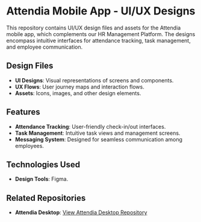 # Attendia Mobile App - UI/UX Designs

This repository contains UI/UX design files and assets for the Attendia mobile app, which complements our HR Management Platform. The designs encompass intuitive interfaces for attendance tracking, task management, and employee communication.

## Design Files

- **UI Designs**: Visual representations of screens and components.
- **UX Flows**: User journey maps and interaction flows.
- **Assets**: Icons, images, and other design elements.

## Features

- **Attendance Tracking**: User-friendly check-in/out interfaces.
- **Task Management**: Intuitive task views and management screens.
- **Messaging System**: Designed for seamless communication among employees.

## Technologies Used

- **Design Tools**: Figma.

## Related Repositories

- **Attendia Desktop**: [View Attendia Desktop Repository](https://github.com/chihab-merabet/attendia)
